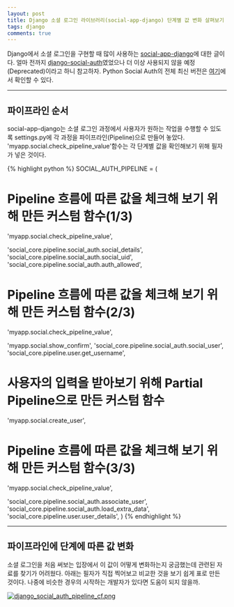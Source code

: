```yaml
---
layout: post
title: Django 소셜 로그인 라이브러리(social-app-django) 단계별 값 변화 살펴보기
tags: django
comments: true
---
```

Django에서 소셜 로그인을 구현할 때 많이 사용하는 [social-app-django]("https://github.com/python-social-auth/social-app-django")에 대한 글이다. 얼마 전까지 [django-social-auth]("https://github.com/omab/django-social-auth")였었으나 더 이상 사용되지 않을 예정(Deprecated)이라고 하니 참고하자. Python Social Auth의 전체 최신 버전은 [여기]("https://github.com/python-social-auth")에서 확인할 수 있다.

***
## 파이프라인 순서

social-app-django는 소셜 로그인 과정에서 사용자가 원하는 작업을 수행할 수 있도록 settings.py에 각 과정을 파이프라인(Pipeline)으로 만들어 놓았다. 'myapp.social.check_pipeline_value'함수는 각 단계별 값을 확인해보기 위해 필자가 넣은 것이다. 
   
{% highlight python %}
SOCIAL_AUTH_PIPELINE = (
   # Pipeline 흐름에 따른 값을 체크해 보기 위해 만든 커스텀 함수(1/3)
   'myapp.social.check_pipeline_value',
    
   'social_core.pipeline.social_auth.social_details',
   'social_core.pipeline.social_auth.social_uid',
   'social_core.pipeline.social_auth.auth_allowed',
    
   # Pipeline 흐름에 따른 값을 체크해 보기 위해 만든 커스텀 함수(2/3)
   'myapp.social.check_pipeline_value',
    
   'myapp.social.show_confirm',
   'social_core.pipeline.social_auth.social_user',
   'social_core.pipeline.user.get_username',
    
   # 사용자의 입력을 받아보기 위해 Partial Pipeline으로 만든 커스텀 함수
   'myapp.social.create_user',
    
   # Pipeline 흐름에 따른 값을 체크해 보기 위해 만든 커스텀 함수(3/3)
   'myapp.social.check_pipeline_value',
    
   'social_core.pipeline.social_auth.associate_user',
   'social_core.pipeline.social_auth.load_extra_data',
   'social_core.pipeline.user.user_details',
)
{% endhighlight %}

***

## 파이프라인에 단계에 따른 값 변화
   
소셜 로그인을 처음 써보는 입장에서 이 값이 어떻게 변화하는지 궁금했는데 관련된 자료를 찾기가 어려웠다. 아래는 필자가 직접 찍어보고 비교한 것을 보기 쉽게 표로 만든 것이다. 나중에 비슷한 경우의 시작하는 개발자가 있다면 도움이 되지 않을까.  
   
[![django_social_auth_pipeline_cf.png](https://s26.postimg.org/oalnypjzt/django_social_auth_pipeline_cf.png)](https://postimg.org/image/hk56p9wtx/)